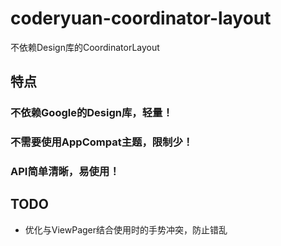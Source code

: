 # coderyuan-coordinator-layout
不依赖Design库的CoordinatorLayout

## 特点

### 不依赖Google的Design库，轻量！

### 不需要使用AppCompat主题，限制少！

### API简单清晰，易使用！

## TODO

- 优化与ViewPager结合使用时的手势冲突，防止错乱
